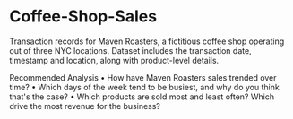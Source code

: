 # Coffee-Shop-Sales
Transaction records for Maven Roasters, a fictitious coffee shop operating out of three NYC locations. Dataset includes the transaction date, timestamp and location, along with product-level details.

Recommended Analysis
•	How have Maven Roasters sales trended over time?
•	Which days of the week tend to be busiest, and why do you think that's the case?
•	Which products are sold most and least often? Which drive the most revenue for the business?
